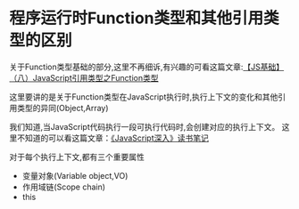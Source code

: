 # 程序运行时Function类型和其他引用类型的区别

关于Function类型基础的部分,这里不再细诉,有兴趣的可看这篇文章:[【JS基础】（八）JavaScript引用类型之Function类型](https://www.jianshu.com/p/4b97ce098a61)

这里要讲的是关于Function类型在JavaScript执行时,执行上下文的变化和其他引用类型的异同(Object,Array)

我们知道,当JavaScript代码执行一段可执行代码时,会创建对应的执行上下文。
这里不知道的可以看这篇文章：[《JavaScript深入》读书笔记](https://github.com/StrongDwarf/learning-notes/blob/master/时间分类/2019/3月/《JavaScript深入》读书笔记.md)

对于每个执行上下文,都有三个重要属性

* 变量对象(Variable object,VO)
* 作用域链(Scope chain)
* this

